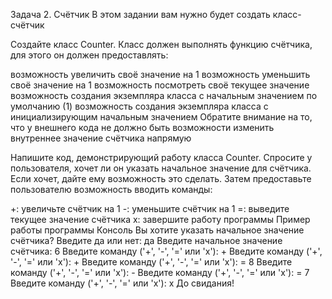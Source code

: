 Задача 2. Счётчик
В этом задании вам нужно будет создать класс-счётчик

Создайте класс Counter. Класс должен выполнять функцию счётчика, для этого он должен предоставлять:

возможность увеличить своё значение на 1
возможность уменьшить своё значение на 1
возможность посмотреть своё текущее значение
возможность создания экземпляра класса с начальным значением по умолчанию (1)
возможность создания экземпляра класса с инициализирующим начальным значением
Обратите внимание на то, что у внешнего кода не должно быть возможности изменить внутреннее значение счётчика напрямую

Напишите код, демонстрирующий работу класса Counter. Спросите у пользователя, хочет ли он указать начальное значение для счётчика. Если хочет, дайте ему возможность это сделать. Затем предоставьте пользователю возможность вводить команды:

+: увеличьте счётчик на 1
-: уменьшите счётчик на 1
=: выведите текущее значение счётчика
x: завершите работу программы
Пример работы программы
Консоль
Вы хотите указать начальное значение счётчика? Введите да или нет: да
Введите начальное значение счётчика: 6
Введите команду ('+', '-', '=' или 'x'): +
Введите команду ('+', '-', '=' или 'x'): +
Введите команду ('+', '-', '=' или 'x'): =
8
Введите команду ('+', '-', '=' или 'x'): -
Введите команду ('+', '-', '=' или 'x'): =
7
Введите команду ('+', '-', '=' или 'x'): x
До свидания!
